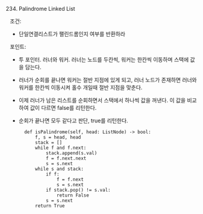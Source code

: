 234. Palindrome Linked List

조건: 
- 단일연결리스트가 팰린드롬인지 여부를 반환하라

포인트:
- 투 포인터. 러너와 워커. 러너는 노드를 두칸씩, 워커는 한칸씩 이동하며 스택에 값을 담는다.
- 러너가 순회를 끝나면 워커는 절반 지점에 있게 되고, 러너 노드가 존재하면 러너와 워커를 한칸씩 이동시켜 홀수 개일때 절반 지점을 맞춘다.
- 이제 러너가 남은 리스트를 순회하면서 스택에서 하나씩 값을 꺼낸다. 이 값을 비교하여 값이 다르면 false를 리턴한다.
- 순회가 끝나면 모두 같다고 판단, true를 리턴한다.

        def isPalindrome(self, head: ListNode) -> bool:
            f, s = head, head
            stack = []
            while f and f.next:
                stack.append(s.val)
                f = f.next.next
                s = s.next
            while s and stack:
                if f:
                    f = f.next
                    s = s.next
                if stack.pop() != s.val:
                    return False
                s = s.next
            return True
